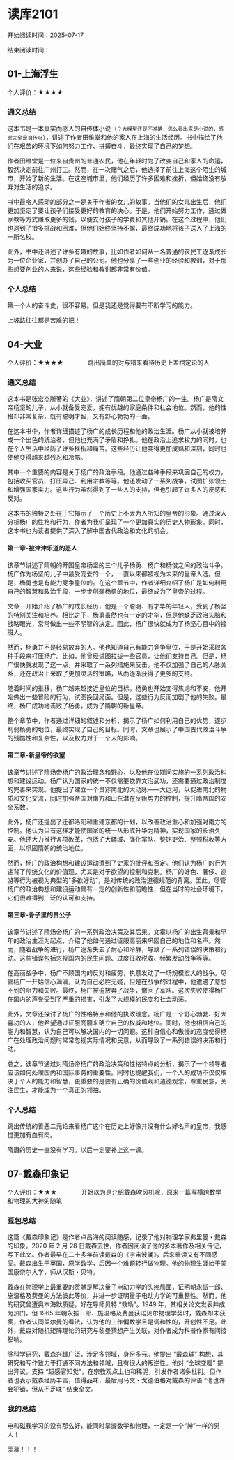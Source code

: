 # 读库2101

开始阅读时间：2025-07-17

结束阅读时间：

## 01-上海浮生

个人评价：★★★★

### 通义总结

这本书是一本真实而感人的自传体小说（<small>？大模型还是不准确，怎么看出来是小说的，感觉完全是自传呀</small>），讲述了作者田维堂和他的家人在上海的生活经历。书中描绘了他们在艰苦的环境下如何努力工作、拼搏奋斗，最终实现了自己的梦想。

作者田维堂是一位来自贵州的普通农民，他在年轻时为了改变自己和家人的命运，毅然决定前往广州打工。然而，在一次赌气之后，他选择了前往上海这个陌生的城市，开始了新的生活。在这座城市里，他们经历了许多困难和挫折，但始终没有放弃对生活的追求。

书中最令人感动的部分之一是关于作者的女儿的故事。当他们的女儿出生后，他们更加坚定了要让孩子们接受更好的教育的决心。于是，他们开始努力工作，通过做家教等方式赚取更多的钱，以便支付孩子的学费和其他开销。在这个过程中，他们也遇到了很多挑战和困难，但他们始终坚持不懈，最终成功地将孩子送入了上海的一所名校。

此外，书中还讲述了许多有趣的故事，比如作者如何从一名普通的农民工逐渐成长为一位企业家，并创办了自己的公司。他也分享了一些创业的经验和教训，对于那些想要创业的人来说，这些经验和教训都非常有价值。

### 个人总结

第一个人的奋斗史，很不容易。但是我还是觉得要有不断学习的能力。

上坡路往往都是苦难的把！

## 04-大业

个人评价：★★★★　　　　跳出简单的对与错来看待历史上盖棺定论的人

### 通义总结

这本书是张宏杰所著的《大业》，讲述了隋朝第二位皇帝杨广的一生。杨广是隋文帝杨坚的儿子，从小就备受宠爱，拥有优越的家庭条件和社会地位。然而，他的性格却非常复杂，既有聪明才智，又有野心勃勃的一面。

在这本书中，作者详细描述了杨广的成长历程和他的政治生涯。杨广从小就被培养成一个出色的统治者，但他也充满了矛盾和挣扎。他在政治上追求权力的同时，也在个人生活中经历了许多挫折和痛苦。这些经历让他变得更加成熟和深刻，同时也使他变得越来越残忍和冷酷。

其中一个重要的内容是关于杨广的政治手段。他通过各种手段来巩固自己的权力，包括收买官员、打压异己、利用宗教等等。他还发动了一系列战争，试图扩张领土和增强国家实力。这些行为虽然得到了一些人的支持，但也引起了许多人的反感和反对。

这本书的独特之处在于它揭示了一个历史上不太为人所知的皇帝的形象。通过深入分析杨广的性格和行为，作者为我们呈现了一个更加真实的历史人物形象。同时，这本书也为读者提供了深入了解中国古代政治和文化的机会。

#### 第一章-被津津乐道的恶人

该章节讲述了隋朝的开国皇帝杨坚的三个儿子杨勇、杨广和杨俊之间的政治斗争。杨广作为杨坚的儿子中最受宠爱的一个，一直以来都被视为未来的皇帝人选。但是，杨勇也是有能力竞争皇位的。在这个章节中，作者详细介绍了杨广是如何利用自己的智慧和政治手段，一步步削弱杨勇的地位，最终成为了皇帝的过程。

文章一开始介绍了杨广的成长经历，他是一个聪明、有才华的年轻人，受到了杨坚的特别关注和培养。相比之下，杨勇虽然也有一定的才华，但是他缺乏政治头脑和战略眼光，常常做出一些不明智的决定。因此，杨广很快就成为了杨坚心目中的接班人。

然而，杨勇并不是轻易放弃的人。他也知道自己有能力竞争皇位，于是开始采取各种手段来打压杨广。比如，他曾经试图拉拢一些官员，让他们支持自己。但是，杨广很快就发现了这一点，并采取了一系列措施来反击。他不仅加强了自己的人脉关系，还在政治上采取了更加灵活的策略，从而逐渐获得了更多的支持。

随着时间的推移，杨广越来越接近皇位的目标。杨勇也开始变得焦虑和不安，他开始做出一些冒险的行为，试图挽回局面。但是，这些行为反而加剧了他的失败。最终，杨广成功地击败了杨勇，成为了隋朝的新皇帝。

整个章节中，作者通过详细的叙述和分析，揭示了杨广如何利用自己的优势，逐步削弱杨勇的地位，最终实现了自己的目标。同时，文章也展示了中国古代政治斗争的残酷性和复杂性，以及权力对于一个人的影响。

#### 第二章-新皇帝的欲望

该章节讲述了隋炀帝杨广的政治理念和野心，以及他在位期间实施的一系列政治构想和建设运动。杨广认为国家的统一不仅需要依靠文治武功，还需要通过政治制度的完善来实现。他提出了建立一个贯穿南北的大动脉——大运河，以促进南北的物质和文化交流，同时加强帝国对南方和山东潜在反叛势力的控制，提升隋帝国的安全系数。

此外，杨广还提出了迁都洛阳和重建东都的计划，以改善政治重心和加强对南方的控制。他认为只有这样才能使国家的统一从形式升华为精神，实现国家的长治久安。他还大力推行各项改革，包括扩大疆域、强化军队、整饬吏治、整顿税收等方面，以巩固隋朝的统治地位。

然而，杨广的政治构想和建设运动遭到了史家的批评和否定。他们认为杨广的行为违背了传统文化的价值观，尤其是对于欲望的控制和克制。杨广的好色、奢侈、巡游等行为被视为典型的“多欲好动”，是对传统的政治道德规范的背离。因此，尽管杨广的政治构想和建设运动具有一定的创新性和前瞻性，但在当时的社会环境下，它们很难得到广泛的认可和支持。

#### 第三章-骨子里的贵公子

该章节讲述了隋炀帝杨广的一系列政治决策及其后果。文章以杨广的出生背景和早年的政治生涯为起点，介绍了他如何通过征服高丽来巩固自己的地位和名声。然而，随着战争的进行，杨广逐渐失去了耐心和冷静，导致了一系列错误的决策和行动。这些错误包括忽视国内的民生问题、过度征收税收、频繁发动战争等等。

在高丽战争中，杨广不顾国内的反对和疲劳，执意发动了一场规模宏大的战争。尽管杨广一开始信心满满，认为自己必胜无疑，但是在战争的过程中，他遭遇了意想不到的阻力和失败。最终，杨广被迫放弃了战争，撤回了军队。这次失败使得杨广在国内的声誉受到了严重的损害，引发了大规模的民变和社会动荡。

此外，文章还探讨了杨广的性格特点和他的执政理念。杨广是一个野心勃勃、好大喜功的人，他希望通过征服高丽来确立自己的权威和地位。同时，他也相信自己的能力和智慧，认为自己可以解决国内的一切问题。这种自信心和傲慢的态度使得杨广在处理政治问题时常常忽视实际情况和民意，从而导致了一系列错误的决策和行动。

总之，该章节通过对隋炀帝杨广的政治决策和性格特点的分析，揭示了一个领导者应该如何处理国内和国际事务的重要性。同时也提醒我们，一个人的成功不仅仅取决于个人的能力和智慧，更重要的是要有正确的价值观和道德观念，尊重民意，关注民生，才能成为一个真正的领袖。

### 个人总结

跳出传统的善恶二元论来看杨广这个在历史上好像并没有什么好名声的皇帝，我感觉更加有血有肉。

隋唐的历史一直没有学习。以后一定要补上这一课。

## 07-戴森印象记

个人评价：★★★　　　　开始以为是介绍戴森吹风机呢，原来一篇写横跨数学和物理的大神的随笔

### 豆包总结

这篇《戴森印象记》是作者卢昌海的阅读随感，记录了他对物理学家弗里曼・戴森的印象。2020 年 2 月 28 日戴森去世，作者因阅读了他的多本著作及相关传记，写下此文。作者最早在二十多年前读戴森的《宇宙波澜》，后来重读又有不同感受。戴森出生于英国，原学数学，后因一个难题转行做物理。他的物理生涯始于美国康奈尔大学，师从汉斯・贝特。

戴森在物理学上最重要的贡献是解决量子电动力学的头疼局面，证明朝永振一郎、施温格及费曼的方法彼此等价，并进一步证明量子电动力学的可重整性。然而，他的研究曾遭奥本海默质疑，好在导师贝特 “救场”。1949 年，其相关论文发表并成为热门，但 1965 年朝永振一郎、施温格及费曼获诺贝尔物理学奖时，戴森却未获奖，作者认同盖尔曼的看法，认为他的工作偏数学且是调和性的，开创性不足。此外，戴森对随机矩阵理论的研究与黎曼猜想产生关联，对作者成为科普作家有间接影响。

除科学研究，戴森兴趣广泛，涉足多领域，身份多元。他提出 “戴森球” 构想，其研究和写作致力于打通不同方法和领域，且有很大的叛逆性。他对 “全球变暖” 提出异议，支持 “超感官知觉”，在宗教观点上也和稀泥，引发作者诸多批判。但作者也表示戴森经历丰富，值得品味，最后用马文・戈德伯格对戴森的评语 “他也许会犯错，但从不乏味” 结束全文。

### 我的总结

电和磁我学习的没有那么好，能同时掌握数学和物理，一定是一个“神”一样的男人！

羡慕！！！